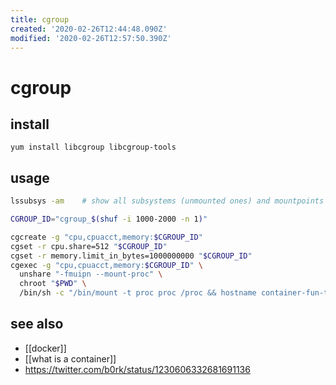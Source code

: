 ```yaml
---
title: cgroup
created: '2020-02-26T12:44:48.090Z'
modified: '2020-02-26T12:57:50.390Z'
---
```


# cgroup

## install
`yum install libcgroup libcgroup-tools`

## usage
```sh
lssubsys -am    # show all subsystems (unmounted ones) and mountpoints

CGROUP_ID="cgroup_$(shuf -i 1000-2000 -n 1)"

cgcreate -g "cpu,cpuacct,memory:$CGROUP_ID"
cgset -r cpu.share=512 "$CGROUP_ID"
cgset -r memory.limit_in_bytes=1000000000 "$CGROUP_ID"
cgexec -g "cpu,cpuacct,memory:$CGROUP_ID" \
  unshare "-fmuipn --mount-proc" \
  chroot "$PWD" \
  /bin/sh -c "/bin/mount -t proc proc /proc && hostname container-fun-times && /usr/bin/fish"
```
## see also
- [[docker]]
- [[what is a container]]
- https://twitter.com/b0rk/status/1230606332681691136
